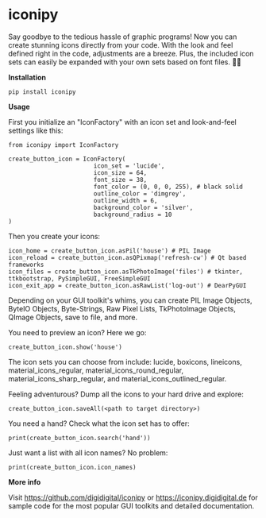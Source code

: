 # iconipy
Say goodbye to the tedious hassle of graphic programs! Now you can create stunning icons directly from your code. With the look and feel defined right in the code, adjustments are a breeze. Plus, the included icon sets can easily be expanded with your own sets based on font files. 🎨✨

**Installation**

    pip install iconipy

**Usage**

First you initialize an "IconFactory" with an icon set and look-and-feel settings like this:

    from iconipy import IconFactory 
    
    create_button_icon = IconFactory(
                            icon_set = 'lucide', 
                            icon_size = 64, 
                            font_size = 38,  
                            font_color = (0, 0, 0, 255), # black solid
                            outline_color = 'dimgrey', 
                            outline_width = 6,
                            background_color = 'silver', 
                            background_radius = 10
    ) 
    
Then you create your icons: 

    icon_home = create_button_icon.asPil('house') # PIL Image
    icon_reload = create_button_icon.asQPixmap('refresh-cw') # Qt based frameworks
    icon_files = create_button_icon.asTkPhotoImage('files') # tkinter, ttkbootstrap, PySimpleGUI, FreeSimpleGUI
    icon_exit_app = create_button_icon.asRawList('log-out') # DearPyGUI

Depending on your GUI toolkit's whims, you can create PIL Image Objects, ByteIO Objects, Byte-Strings, Raw Pixel Lists, TkPhotoImage Objects, QImage Objects, save to file, and more.

You need to preview an icon? Here we go:

    create_button_icon.show('house')

The icon sets you can choose from include: lucide, boxicons, lineicons, material_icons_regular, material_icons_round_regular, material_icons_sharp_regular, and material_icons_outlined_regular.

Feeling adventurous? Dump all the icons to your hard drive and explore:

    create_button_icon.saveAll(<path to target directory>)

You need a hand? Check what the icon set has to offer:

    print(create_button_icon.search('hand'))

Just want a list with all icon names? No problem:

    print(create_button_icon.icon_names)
        
**More info**
    
Visit https://github.com/digidigital/iconipy or https://iconipy.digidigital.de for sample code for the most popular GUI toolkits and detailed documentation.
